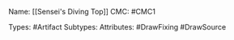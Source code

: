 Name: [[Sensei's Diving Top]]
CMC: #CMC1

Types: #Artifact
Subtypes:
Attributes: #DrawFixing #DrawSource 